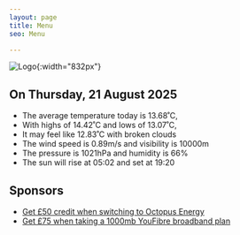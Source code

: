 ```yaml
---
layout: page
title: Menu
seo: Menu

---
```


![Logo](/images/logo.jpg){:width="832px"}

<!-- weather_marker starts -->
## On Thursday, 21 August 2025

- The average temperature today is 13.68˚C,
- With highs of 14.42˚C and lows of 13.07˚C,
- It may feel like 12.83˚C with broken clouds
- The wind speed is 0.89m/s and visibility is 10000m
- The pressure is 1021hPa and humidity is 66%
- The sun will rise at 05:02 and set at 19:20

<!-- weather_marker ends -->

## Sponsors

- [Get £50 credit when switching to Octopus Energy](https://bit.ly/3oD1nnS)
- [Get £75 when taking a 1000mb YouFibre broadband plan](https://aklam.io/91zWhU?)
